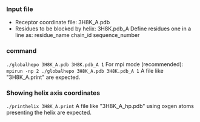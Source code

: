 ### Input file
- Receptor coordinate file: 3H8K_A.pdb
- Residues to be blocked by helix: 3H8K.pdb_A
Define residues one in a line as: residue_name chain_id sequence_number
### command
`./globalhepo 3H8K_A.pdb 3H8K.pdb_A 1`
For mpi mode (recommended):
`mpirun -np 2 ./globalhepo 3H8K_A.pdb 3H8K.pdb_A 1`
A file like "3H8K_A.print" are expected.
### Showing helix axis coordinates
`./printhelix 3H8K_A.print`
A file like "3H8K_A_hp.pdb" using oxgen atoms presenting the helix are expected.
